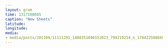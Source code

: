 ```yaml
---
layout: gram
time: 1317108665
caption: "New Sheets"
latitude: 
longitude: 
media:
- media/posts/201109/11111291_1408351696152023_799219254_n_17842250866000351.jpg
---
```

